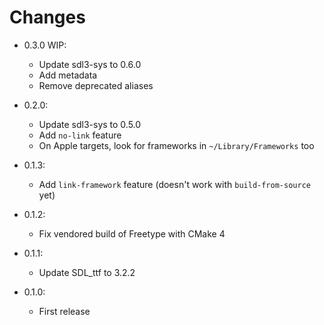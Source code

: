 # Changes

- 0.3.0 WIP:
    - Update sdl3-sys to 0.6.0
    - Add metadata
    - Remove deprecated aliases

- 0.2.0:
    - Update sdl3-sys to 0.5.0
    - Add `no-link` feature
    - On Apple targets, look for frameworks in `~/Library/Frameworks` too

- 0.1.3:
    - Add `link-framework` feature (doesn't work with `build-from-source` yet)

- 0.1.2:
    - Fix vendored build of Freetype with CMake 4

- 0.1.1:
    - Update SDL_ttf to 3.2.2

- 0.1.0:
    - First release

